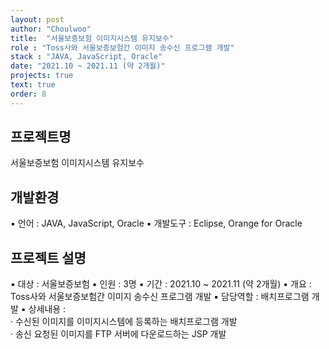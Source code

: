 ```yaml
---
layout: post
author: "Choulwoo"
title:  "서울보증보험 이미지시스템 유지보수"
role : "Toss사와 서울보증보험간 이미지 송수신 프로그램 개발"
stack : "JAVA, JavaScript, Oracle"
date: "2021.10 ~ 2021.11 (약 2개월)"
projects: true
text: true
order: 8
---
```


## 프로젝트명
서울보증보험 이미지시스템 유지보수

## 개발환경
▪ 언어 : JAVA, JavaScript, Oracle
▪ 개발도구 : Eclipse, Orange for Oracle

## 프로젝트 설명
▪ 대상 : 서울보증보험 
▪ 인원 : 3명
▪ 기간 : 2021.10 ~ 2021.11 (약 2개월)
▪ 개요 : Toss사와 서울보증보험간 이미지 송수신 프로그램 개발
▪ 담당역할 : 배치프로그램 개발
▪ 상세내용 : <br/>
  · 수신된 이미지를 이미지시스템에 등록하는 배치프로그램 개발 <br/>
  · 송신 요청된 이미지를 FTP 서버에 다운로드하는 JSP 개발 <br/>